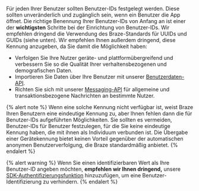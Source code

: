Für jeden Ihrer Benutzer sollten Benutzer-IDs festgelegt werden. Diese sollten unveränderlich und zugänglich sein, wenn ein Benutzer die App öffnet. Die richtige Benennung Ihrer Benutzer-IDs von Anfang an ist einer der **wichtigsten** Schritte bei der Einrichtung von Benutzer-IDs. Wir empfehlen dringend die Verwendung des Braze-Standards für UUIDs und GUIDs (siehe unten). Wir empfehlen Ihnen außerdem dringend, diese Kennung anzugeben, da Sie damit die Möglichkeit haben:

- Verfolgen Sie Ihre Nutzer geräte- und plattformübergreifend und verbessern Sie so die Qualität Ihrer verhaltensbezogenen und demografischen Daten.
- Importieren Sie Daten über Ihre Benutzer mit unserer [Benutzerdaten-API][1].
- Richten Sie sich mit unserer [Messaging-API][2] für allgemeine und transaktionsbezogene Nachrichten an bestimmte Nutzer.

{% alert note %}
Wenn eine solche Kennung nicht verfügbar ist, weist Braze Ihren Benutzern eine eindeutige Kennung zu, aber Ihnen fehlen dann die für Benutzer-IDs aufgeführten Möglichkeiten. Sie sollten es vermeiden, Benutzer-IDs für Benutzer festzulegen, für die Sie keine eindeutige Kennung haben, die mit ihnen als Individuum verbunden ist. Die Übergabe einer Gerätekennung bietet keinen Vorteil gegenüber der automatischen anonymen Benutzerverfolgung, die Braze standardmäßig anbietet.
{% endalert %}

{% alert warning %}
Wenn Sie einen identifizierbaren Wert als Ihre Benutzer-ID angeben möchten, **empfehlen wir Ihnen dringend,** unsere [SDK-Authentifizierungsfunktion]({{site.baseurl}}/developer_guide/platform_wide/sdk_authentication/) hinzuzufügen, um eine Benutzer-Identifizierung zu verhindern.
{% endalert %}

[1]: {{site.baseurl}}/developer_guide/rest_api/user_data/#user-data
[2]: {{site.baseurl}}/api/endpoints/messaging/
